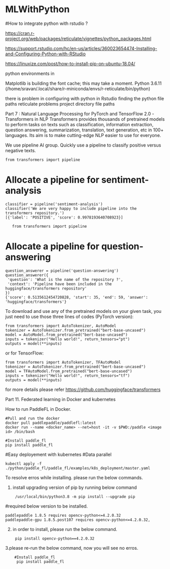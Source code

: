 # MLWithPython


#How to integrate python with rstudio ?

https://cran.r-project.org/web/packages/reticulate/vignettes/python_packages.html

https://support.rstudio.com/hc/en-us/articles/360023654474-Installing-and-Configuring-Python-with-RStudio

https://linuxize.com/post/how-to-install-pip-on-ubuntu-18.04/




python environments in 

Matplotlib is building the font cache; this may take a moment.
Python 3.6.11 (/home/sravan/.local/share/r-miniconda/envs/r-reticulate/bin/python)


there is problem in configuring with python in Rstudio 
finding the python file paths
reticulate problems
project directory file paths

Part 7 : Natural Language Processing for PyTorch and TensorFlow 2.0 -Transformers in NLP
Transformers provides thousands of pretrained models to perform tasks on texts such as classification, information extraction, question answering,       summarization, translation, text generation, etc in 100+ languages. Its aim is to make cutting-edge NLP easier to use for everyone.


We use pipeline AI group. Quickly use a pipeline to classify positive versus negative texts.
    
    from transformers import pipeline

# Allocate a pipeline for sentiment-analysis
    classifier = pipeline('sentiment-analysis')
    classifier('We are very happy to include pipeline into the transformers repository.')
    [{'label': 'POSITIVE', 'score': 0.9978193640708923}]
    
       from transformers import pipeline

# Allocate a pipeline for question-answering
    question_answerer = pipeline('question-answering')
    question_answerer({
     'question': 'What is the name of the repository ?',
     'context': 'Pipeline have been included in the huggingface/transformers repository'
    })
    {'score': 0.5135612454720828, 'start': 35, 'end': 59, 'answer': 'huggingface/transformers'}

To download and use any of the pretrained models on your given task, you just need to use those three lines of codes 
(PyTorch version):

    from transformers import AutoTokenizer, AutoModel
    tokenizer = AutoTokenizer.from_pretrained("bert-base-uncased")
    model = AutoModel.from_pretrained("bert-base-uncased")
    inputs = tokenizer("Hello world!", return_tensors="pt")
    outputs = model(**inputs)

or for TensorFlow:

    from transformers import AutoTokenizer, TFAutoModel
    tokenizer = AutoTokenizer.from_pretrained("bert-base-uncased")
    model = TFAutoModel.from_pretrained("bert-base-uncased")
    inputs = tokenizer("Hello world!", return_tensors="tf")
    outputs = model(**inputs)

for more details please refer https://github.com/huggingface/transformers

Part 11. Federated learning in Docker and kubernetes

How to run PaddleFL in Docker.
  
    #Pull and run the docker
    docker pull paddlepaddle/paddlefl:latest
    docker run --name <docker_name> --net=host -it -v $PWD:/paddle <image id> /bin/bash

    #Install paddle_fl
    pip install paddle_fl

#Easy deployement with kubernetes
#Data parallel

    kubectl apply -f ./python/paddle_fl/paddle_fl/examples/k8s_deployment/master.yaml

To resolve erros while installing. please run the below commands.

1. install upgrading version of pip by running below command
  
        /usr/local/bin/python3.8 -m pip install --upgrade pip

#required below version to be installed.
    
    paddlepaddle 1.8.5 requires opencv-python<=4.2.0.32
    paddlepaddle-gpu 1.8.5.post107 requires opencv-python<=4.2.0.32,

2. in order to install, please run the below command.
      
        pip install opencv-python==4.2.0.32

3.please re-run the below command, now you will see no erros.
 
        #Install paddle_fl
         pip install paddle_fl
